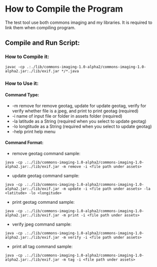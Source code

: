 # How to Compile the Program

The test tool use both commons imaging and my libraries. It is required to link them when compiling program.

## Compile and Run Script:

### How to Compile it:

```
javac -cp .:./lib/commons-imaging-1.0-alpha2/commons-imaging-1.0-alpha2.jar:./lib/exif.jar */*.java
```

### How to Use it:

#### Command Type:

* -m remove for remove geotag, update for update geotag, verify for verify whether file is a jpeg, and print to print geotag (required)
* -i name of input file or folder in assets folder (required)
* -la latitude as a String (required when you select to update geotag)
* -lo longtitude as a String (required when you select to update geotag)
* -help print help menu

#### Command Format:

* remove geotag command sample: 
```
java -cp .:./lib/commons-imaging-1.0-alpha2/commons-imaging-1.0-alpha2.jar:./lib/exif.jar -m remove -i <file path under assets>
```
* update geotag command sample: 
```
java -cp .:./lib/commons-imaging-1.0-alpha2/commons-imaging-1.0-alpha2.jar:./lib/exif.jar -m update -i <file path under assets> -la <latitude> -lo <longitude>
```
* print geotag command sample: 
```
java -cp .:./lib/commons-imaging-1.0-alpha2/commons-imaging-1.0-alpha2.jar:./lib/exif.jar -m print -i <file path under assets>
```
* verify jpeg command sample: 
```
java -cp .:./lib/commons-imaging-1.0-alpha2/commons-imaging-1.0-alpha2.jar:./lib/exif.jar -m verify -i <file path under assets>
```
* print all tag command sample: 
```
java -cp .:./lib/commons-imaging-1.0-alpha2/commons-imaging-1.0-alpha2.jar:./lib/exif.jar -m tag -i <file path under assets>
```
	

